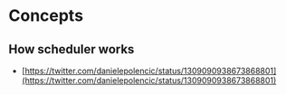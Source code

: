 # Concepts

## How scheduler works

* [https://twitter.com/danielepolencic/status/1309090938673868801](https://twitter.com/danielepolencic/status/1309090938673868801)

